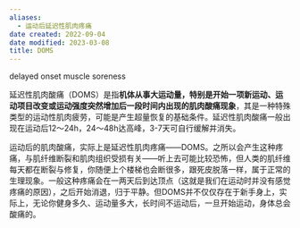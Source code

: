 ```yaml
---
aliases:
  - 运动后延迟性肌肉疼痛
date created: 2022-09-04
date modified: 2023-03-08
title: DOMS
---
```


delayed onset muscle soreness

延迟性肌肉酸痛（DOMS）是指**机体从事大运动量，特别是开始一项新运动、运动项目改变或运动强度突然增加后一段时间内出现的肌肉酸痛现象**，其是一种特殊类型的运动性肌肉疲劳，可能是产生超量恢复的基础条件。延迟性肌肉酸痛一般出现在运动后12～24h，24～48h达高峰，3-7天可自行缓解并消失。

运动后的肌肉酸痛，实际上是延迟性肌肉疼痛——DOMS。之所以会产生这种疼痛，与肌纤维断裂和肌肉组织受损有关——听上去可能比较恐怖，但人类的肌纤维每天都在断裂与修复，你随便上个楼梯也会断很多，跟死皮脱落一样，属于正常的生理现象。一般这种疼痛会在一两天后到达顶点（这就是我们在运动时并没有感觉疼痛的原因），之后开始消退，归于平静。但DOMS并不仅仅存在于新手身上，实际上，无论你健身多久、运动量多大，长时间不运动后，一旦开始运动，身体总会酸痛的。

